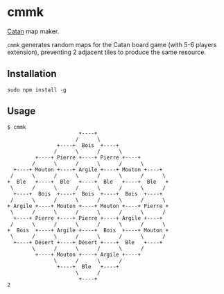 # cmmk
[Catan](https://www.catan.com/board-games) map maker.

`cmmk` generates random maps for the Catan board game (with 5-6 players extension),
preventing 2 adjacent tiles to produce the same resource.

## Installation

```
sudo npm install -g
```

## Usage

```
$ cmmk
                       +----+
                      /      \
                +----+  Bois  +----+
               /      \      /      \
         +----+ Pierre +----+ Pierre +----+
        /      \      /      \      /      \
  +----+ Mouton +----+ Argile +----+ Mouton +----+
 /      \      /      \      /      \      /      \
+  Ble   +----+  Ble   +----+  Ble   +----+  Ble   +
 \      /      \      /      \      /      \      /
  +----+  Bois  +----+  Bois  +----+  Bois  +----+
 /      \      /      \      /      \      /      \
+ Argile +----+ Mouton +----+ Mouton +----+ Pierre +
 \      /      \      /      \      /      \      /
  +----+ Pierre +----+ Pierre +----+ Argile +----+
 /      \      /      \      /      \      /      \
+  Bois  +----+ Argile +----+  Bois  +----+ Mouton +
 \      /      \      /      \      /      \      /
  +----+ Désert +----+ Désert +----+  Ble   +----+
        \      /      \      /      \      /
         +----+ Mouton +----+ Argile +----+
               \      /      \      /
                +----+  Ble   +----+
                      \      /
                       +----+
2
```
